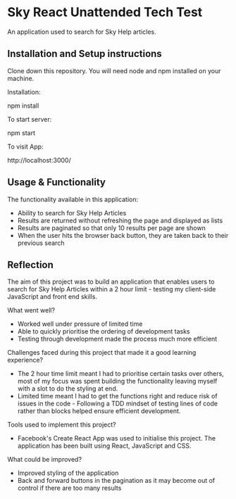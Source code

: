 # Sky React Unattended Tech Test

An application used to search for Sky Help articles.

## Installation and Setup instructions

Clone down this repository. You will need node and npm installed on your machine.

Installation:

npm install

To start server:

npm start

To visit App:

http://localhost:3000/

## Usage & Functionality

The functionality available in this application:

- Ability to search for Sky Help Articles
- Results are returned without refreshing the page and displayed as lists
- Results are paginated so that only 10 results per page are shown
- When the user hits the browser back button, they are taken back to their previous search

## Reflection

The aim of this project was to build an application that enables users to search for Sky Help Articles within a 2 hour limit - testing my client-side JavaScript and front end skills.

What went well?
- Worked well under pressure of limited time
- Able to quickly prioritise the ordering of development tasks
- Testing through development made the process much more efficient

Challenges faced during this project that made it a good learning experience?
- The 2 hour time limit meant I had to prioritise certain tasks over others, most of my focus was spent building the functionality leaving myself with a slot to do the styling at end.
- Limited time meant I had to get the functions right and reduce risk of issues in the code - Following a TDD mindset of testing lines of code rather than blocks helped ensure efficient development.

Tools used to implement this project?
- Facebook's Create React App was used to initialise this project. The application has been built using React, JavaScript and CSS.

What could be improved?
- Improved styling of the application
- Back and forward buttons in the pagination as it may become out of control if there are too many results
